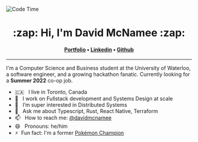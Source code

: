 ![Code Time](https://img.shields.io/endpoint?style=social&url=https://codetime-api.datreks.com/badge/988?logoColor=dark%26project=%26recentMS=604800000%26showProject=true)

<h1 align="center">:zap: Hi, I'm David McNamee :zap:</h1>
<h4 align="center">
<a href="https://davidmcnamee.xyz">Portfolio</a> &bull; 
<a href="https://www.linkedin.com/in/david-mcnamee">Linkedin</a> &bull; 
<a href="https://github.com/davidmcnamee">Github</a>
</h4>

---

I'm a Computer Science and Business student at the University of Waterloo, a software engineer, and a growing hackathon fanatic. Currently looking for a **Summer 2022** co-op job.


- 🇨🇦 &nbsp; I live in Toronto, Canada
- 🔭 &nbsp; I work on Fullstack development and Systems Design at scale
- 🌱 &nbsp; I’m super interested in Distributed Systems
- 💬 &nbsp; Ask me about Typescript, Rust, React Native, Terraform
- 📫 &nbsp; How to reach me: [@davidmcnamee](https://www.linkedin.com/in/david-mcnamee)
- 😄 &nbsp; Pronouns: he/him
- ⚡&nbsp; Fun fact: I'm a former [Pokémon Champion](https://www.durhamregion.com/community-story/3503525-pokemon-dreams-coming-true-in-pickering/)
